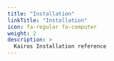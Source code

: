 ```yaml
---
title: "Installation"
linkTitle: "Installation"
icon: fa-regular fa-computer
weight: 2
description: >
  Kairos Installation reference
---
```



